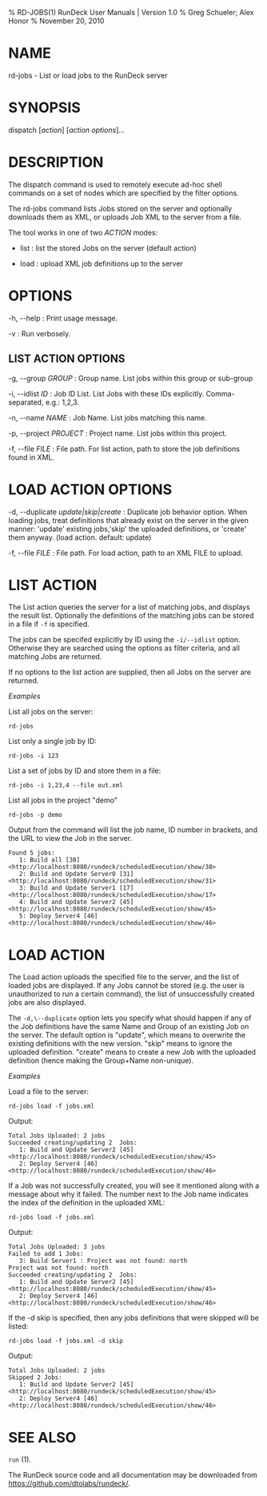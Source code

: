 % RD-JOBS(1) RunDeck User Manuals | Version 1.0
% Greg Schueler; Alex Honor
% November 20, 2010

# NAME

rd-jobs - List or load jobs to the RunDeck server

# SYNOPSIS

dispatch [*action*] [*action options*]...

# DESCRIPTION

The dispatch command is used to remotely execute ad-hoc shell commands
on a set of nodes which are specified by the filter options.

The rd-jobs command lists Jobs stored on the server and optionally downloads them as XML, or uploads Job XML to the server from a file.

The tool works in one of two *ACTION* modes:

* list
: list the stored Jobs on the server (default action)

* load
: upload XML job definitions up to the server

# OPTIONS


-h, \--help
: Print usage message.

-v
: Run verbosely.

## LIST ACTION OPTIONS

-g, \--group *GROUP*
: Group name. List jobs within this group or sub-group

-i, \--idlist	*ID*
: Job ID List. List Jobs with these IDs explicitly. Comma-separated, e.g.: 1,2,3.

-n, \--name *NAME*
: Job Name. List jobs matching this name.

-p, \--project *PROJECT*
: Project name. List jobs within this project.

-f, \--file *FILE*
: File path. For list action, path to store the job definitions found in XML.

# LOAD ACTION OPTIONS

-d, \--duplicate *update|skip|create*
: Duplicate job behavior option. When loading jobs, treat definitions that already exist on the server in the given manner: 'update' existing jobs,'skip' the uploaded definitions, or 'create' them anyway. (load action. default: update)

-f, \--file *FILE*
: File path. For load action, path to an XML FILE to upload.


# LIST ACTION 

The List action queries the server for a list of matching jobs, and displays the result list. Optionally the definitions of the matching jobs can be stored in a file if `-f` is specified.

The jobs can be specifed explicitly by ID using the `-i/--idlist` option. Otherwise they are searched using the options as filter criteria, and all matching Jobs are returned.

If no options to the list action are supplied, then all Jobs on the
server are returned.

*Examples*

List all jobs on the server:

    rd-jobs

List only a single job by ID:

    rd-jobs -i 123

List a set of jobs by ID and store them in a file:

    rd-jobs -i 1,23,4 --file out.xml

List all jobs in the project "demo"

    rd-jobs -p demo

Output from the command will list the job name, ID number in brackets,
and the URL to view the Job in the server.

    Found 5 jobs:
       1: Build all [38] <http://localhost:8080/rundeck/scheduledExecution/show/38>
       2: Build and Update Server0 [31] <http://localhost:8080/rundeck/scheduledExecution/show/31>
       3: Build and Update Server1 [17] <http://localhost:8080/rundeck/scheduledExecution/show/17>
       4: Build and Update Server2 [45] <http://localhost:8080/rundeck/scheduledExecution/show/45>
       5: Deploy Server4 [46] <http://localhost:8080/rundeck/scheduledExecution/show/46>
   
# LOAD ACTION
   
The Load action uploads the specified file to the server, and the list of loaded jobs are displayed. If any Jobs cannot be stored (e.g. the user is unauthorized to run a certain command), the list of unsuccessfully created jobs are also displayed.

The `-d,\--duplicate` option lets you specify what should happen if any
of the Job definitions have the same Name and Group of an existing Job
on the server. The default option is "update", which means to
overwrite the existing definitions with the new version. "skip" means
to ignore the uploaded definition. "create" means to create a new Job
with the uploaded definition (hence making the Group+Name non-unique).

*Examples*

Load a file to the server:

    rd-jobs load -f jobs.xml

Output:

    Total Jobs Uploaded: 2 jobs
    Succeeded creating/updating 2  Jobs:
       1: Build and Update Server2 [45] <http://localhost:8080/rundeck/scheduledExecution/show/45>
       2: Deploy Server4 [46] <http://localhost:8080/rundeck/scheduledExecution/show/46>

If a Job was not successfully created, you will see it mentioned along with a message about why it failed. The number next to the Job name indicates the index of the definition in the uploaded XML:

    rd-jobs load -f jobs.xml

Output:

    Total Jobs Uploaded: 3 jobs
    Failed to add 1 Jobs:
       3: Build Server1 : Project was not found: north
    Project was not found: north
    Succeeded creating/updating 2  Jobs:
       1: Build and Update Server2 [45] <http://localhost:8080/rundeck/scheduledExecution/show/45>
       2: Deploy Server4 [46] <http://localhost:8080/rundeck/scheduledExecution/show/46>

If the -d skip is specified, then any jobs definitions that were skipped will be listed:

    rd-jobs load -f jobs.xml -d skip

Output:

    Total Jobs Uploaded: 2 jobs
    Skipped 2 Jobs:
       1: Build and Update Server2 [45] <http://localhost:8080/rundeck/scheduledExecution/show/45>
       2: Deploy Server4 [46] <http://localhost:8080/rundeck/scheduledExecution/show/46>

   
# SEE ALSO

`run` (1).

The RunDeck source code and all documentation may be downloaded from
<https://github.com/dtolabs/rundeck/>.
